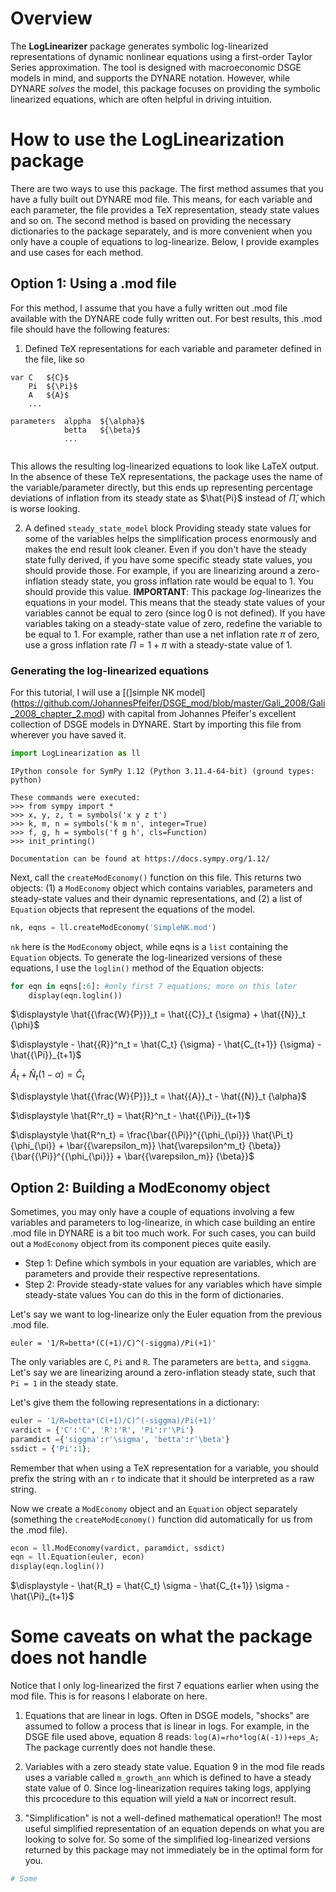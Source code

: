 # Overview
The **LogLinearizer** package generates symbolic log-linearized representations of dynamic nonlinear equations using a first-order Taylor Series approximation.
The tool is designed with macroeconomic DSGE models in mind, and supports the DYNARE notation.
However, while DYNARE _solves_ the model, this package focuses on providing the symbolic linearized equations, which are often helpful in driving intuition.

# How to use the LogLinearization package
There are two ways to use this package. 
The first method assumes that you have a fully built out DYNARE mod file.
This means, for each variable and each parameter, the file provides a TeX representation, steady state values and so on.
The second method is based on providing the necessary dictionaries to the package separately, and is more convenient when you only have a couple of equations to log-linearize.
Below, I provide examples and use cases for each method.

## Option 1: Using a .mod file
For this method, I assume that you have a fully written out .mod file available with the DYNARE code fully written out.
For best results, this .mod file should have the following features:
1. Defined TeX representations for each variable and parameter defined in the file, like so
``` 
var C   ${C}$
    Pi  ${\Pi}$
    A   ${A}$
    ...
    
parameters  alppha  ${\alpha}$
            betta   ${\beta}$
            ...
                
```
This allows the resulting log-linearized equations to look like LaTeX output.
In the absence of these TeX representations, the package uses the name of the variable/parameter directly, but this ends up representing percentage deviations of inflation from its steady state as $\hat{Pi}$ instead of $\hat{\Pi}$, which is worse looking.

2. A defined `steady_state_model` block
Providing steady state values for some of the variables helps the simplification process enormously and makes the end result look cleaner.
Even if you don't have the steady state fully derived, if you have some specific steady state values, you should provide those.
For example, if you are linearizing around a zero-inflation steady state, you gross inflation rate would be equal to 1. You should provide this value.
**IMPORTANT**: This package _log_-linearizes the equations in your model.
This means that the steady state values of your variables cannot be equal to zero (since $\log{0}$ is not defined).
If you have variables taking on a steady-state value of zero, redefine the variable to be equal to 1.
For example, rather than use a net inflation rate $\pi$ of zero, use a gross inflation rate $\Pi = 1 + \pi$ with a steady-state value of 1.

### Generating the log-linearized equations
For this tutorial, I will use a [(]simple NK model](https://github.com/JohannesPfeifer/DSGE_mod/blob/master/Gali_2008/Gali_2008_chapter_2.mod) with capital from Johannes Pfeifer's excellent collection of DSGE models in DYNARE.
Start by importing this file from wherever you have saved it.


```python
import LogLinearization as ll
```

    IPython console for SymPy 1.12 (Python 3.11.4-64-bit) (ground types: python)
    
    These commands were executed:
    >>> from sympy import *
    >>> x, y, z, t = symbols('x y z t')
    >>> k, m, n = symbols('k m n', integer=True)
    >>> f, g, h = symbols('f g h', cls=Function)
    >>> init_printing()
    
    Documentation can be found at https://docs.sympy.org/1.12/
    


Next, call the `createModEconomy()` function on this file.
This returns two objects: (1) a `ModEconomy` object which contains variables, parameters and steady-state values and their dynamic representations, and (2) a list of `Equation` objects that represent the equations of the model.


```python
nk, eqns = ll.createModEconomy('SimpleNK.mod')
```

`nk` here is the `ModEconomy` object, while eqns is a `list` containing the `Equation` objects.
To generate the log-linearized versions of these equations, I use the `loglin()` method of the Equation objects:


```python
for eqn in eqns[:6]: #only first 7 equations; more on this later
    display(eqn.loglin())
```


$\displaystyle \hat{{\frac{W}{P}}}_t = \hat{{C}}_t {\sigma} + \hat{{N}}_t {\phi}$



$\displaystyle - \hat{{R}}^n_t = \hat{C_t} {\sigma} - \hat{C_{t+1}} {\sigma} - \hat{{\Pi}}_{t+1}$



$\displaystyle \hat{{A}}_t + \hat{{N}}_t \left(1 - {\alpha}\right) = \hat{{C}}_t$



$\displaystyle \hat{{\frac{W}{P}}}_t = \hat{{A}}_t - \hat{{N}}_t {\alpha}$



$\displaystyle \hat{R^r_t} = \hat{R}^n_t - \hat{{\Pi}}_{t+1}$



$\displaystyle \hat{R^n_t} = \frac{\bar{{\Pi}}^{{\phi_{\pi}}} \hat{\Pi_t} {\phi_{\pi}} + \bar{{\varepsilon_m}} \hat{\varepsilon^m_t} {\beta}}{\bar{{\Pi}}^{{\phi_{\pi}}} + \bar{{\varepsilon_m}} {\beta}}$


## Option 2: Building a ModEconomy object

Sometimes, you may only have a couple of equations involving a few variables and parameters to log-linearize, in which case building an entire .mod file in DYNARE is a bit too much work.
For such cases, you can build out a `ModEconomy` object from its component pieces quite easily.
- Step 1: Define which symbols in your equation are variables, which are parameters and provide their respective representations.
- Step 2: Provide steady-state values for any variables which have simple steady-state values
You can do this in the form of dictionaries.

Let's say we want to log-linearize only the Euler equation from the previous .mod file.
``` 
euler = '1/R=betta*(C(+1)/C)^(-siggma)/Pi(+1)'
```
The only variables are `C`, `Pi` and `R`. 
The parameters are `betta`, and `siggma`.
Let's say we are linearizing around a zero-inflation steady state, such that `Pi = 1` in the steady state.

Let's give them the following representations in a dictionary:


```python
euler = '1/R=betta*(C(+1)/C)^(-siggma)/Pi(+1)'
vardict = {'C':'C', 'R':'R', 'Pi':r'\Pi'}
paramdict ={'siggma':r'\sigma', 'betta':r'\beta'}
ssdict = {'Pi':1};
```

Remember that when using a TeX representation for a variable, you should prefix the string with an `r` to indicate that it should be interpreted as a raw string.

Now we create a `ModEconomy` object and an `Equation` object separately (something the `createModEconomy()` function did automatically for us from the .mod file).


```python
econ = ll.ModEconomy(vardict, paramdict, ssdict)
eqn = ll.Equation(euler, econ)
display(eqn.loglin())
```


$\displaystyle - \hat{R_t} = \hat{C_t} \sigma - \hat{C_{t+1}} \sigma - \hat{\Pi}_{t+1}$


# Some caveats on what the package does not handle
Notice that I only log-linearized the first 7 equations earlier when using the mod file. 
This is for reasons I elaborate on here.
 
1. Equations that are linear in logs. 
Often in DSGE models, "shocks" are assumed to follow a process that is linear in logs. 
For example, in the DSGE file used above, equation 8 reads:
``` log(A)=rho*log(A(-1))+eps_A; ``` 
The package currently does not handle these.

2. Variables with a zero steady state value.
Equation 9 in the mod file reads uses a variable called `m_growth_ann` which is defined to have a 
steady state value of 0.
Since log-linearization requires taking logs, applying this prcocedure to this equation will yield a `NaN` or incorrect result.

3. "Simplification" is not a well-defined mathematical operation!!
The most useful simplified representation of an equation depends on what you are looking to solve for.
So some of the simplified log-linearized versions returned by this package may not immediately be in the optimal form for you.



```python
# Some 
```
